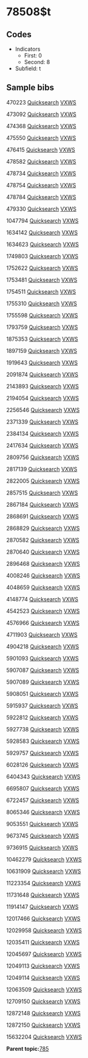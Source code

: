 # 78508$t

## Codes

-   Indicators
    -   First: 0
    -   Second: 8
-   Subfield: t

## Sample bibs

470223 [Quicksearch](https://search.library.yale.edu/catalog/470223) [VXWS](http://prodorbis.library.yale.edu:7014/vxws/GetHoldingsService?bibId=470223)

473092 [Quicksearch](https://search.library.yale.edu/catalog/473092) [VXWS](http://prodorbis.library.yale.edu:7014/vxws/GetHoldingsService?bibId=473092)

474368 [Quicksearch](https://search.library.yale.edu/catalog/474368) [VXWS](http://prodorbis.library.yale.edu:7014/vxws/GetHoldingsService?bibId=474368)

475550 [Quicksearch](https://search.library.yale.edu/catalog/475550) [VXWS](http://prodorbis.library.yale.edu:7014/vxws/GetHoldingsService?bibId=475550)

476415 [Quicksearch](https://search.library.yale.edu/catalog/476415) [VXWS](http://prodorbis.library.yale.edu:7014/vxws/GetHoldingsService?bibId=476415)

478582 [Quicksearch](https://search.library.yale.edu/catalog/478582) [VXWS](http://prodorbis.library.yale.edu:7014/vxws/GetHoldingsService?bibId=478582)

478734 [Quicksearch](https://search.library.yale.edu/catalog/478734) [VXWS](http://prodorbis.library.yale.edu:7014/vxws/GetHoldingsService?bibId=478734)

478754 [Quicksearch](https://search.library.yale.edu/catalog/478754) [VXWS](http://prodorbis.library.yale.edu:7014/vxws/GetHoldingsService?bibId=478754)

478784 [Quicksearch](https://search.library.yale.edu/catalog/478784) [VXWS](http://prodorbis.library.yale.edu:7014/vxws/GetHoldingsService?bibId=478784)

479330 [Quicksearch](https://search.library.yale.edu/catalog/479330) [VXWS](http://prodorbis.library.yale.edu:7014/vxws/GetHoldingsService?bibId=479330)

1047794 [Quicksearch](https://search.library.yale.edu/catalog/1047794) [VXWS](http://prodorbis.library.yale.edu:7014/vxws/GetHoldingsService?bibId=1047794)

1634142 [Quicksearch](https://search.library.yale.edu/catalog/1634142) [VXWS](http://prodorbis.library.yale.edu:7014/vxws/GetHoldingsService?bibId=1634142)

1634623 [Quicksearch](https://search.library.yale.edu/catalog/1634623) [VXWS](http://prodorbis.library.yale.edu:7014/vxws/GetHoldingsService?bibId=1634623)

1749803 [Quicksearch](https://search.library.yale.edu/catalog/1749803) [VXWS](http://prodorbis.library.yale.edu:7014/vxws/GetHoldingsService?bibId=1749803)

1752622 [Quicksearch](https://search.library.yale.edu/catalog/1752622) [VXWS](http://prodorbis.library.yale.edu:7014/vxws/GetHoldingsService?bibId=1752622)

1753481 [Quicksearch](https://search.library.yale.edu/catalog/1753481) [VXWS](http://prodorbis.library.yale.edu:7014/vxws/GetHoldingsService?bibId=1753481)

1754511 [Quicksearch](https://search.library.yale.edu/catalog/1754511) [VXWS](http://prodorbis.library.yale.edu:7014/vxws/GetHoldingsService?bibId=1754511)

1755310 [Quicksearch](https://search.library.yale.edu/catalog/1755310) [VXWS](http://prodorbis.library.yale.edu:7014/vxws/GetHoldingsService?bibId=1755310)

1755598 [Quicksearch](https://search.library.yale.edu/catalog/1755598) [VXWS](http://prodorbis.library.yale.edu:7014/vxws/GetHoldingsService?bibId=1755598)

1793759 [Quicksearch](https://search.library.yale.edu/catalog/1793759) [VXWS](http://prodorbis.library.yale.edu:7014/vxws/GetHoldingsService?bibId=1793759)

1875353 [Quicksearch](https://search.library.yale.edu/catalog/1875353) [VXWS](http://prodorbis.library.yale.edu:7014/vxws/GetHoldingsService?bibId=1875353)

1897159 [Quicksearch](https://search.library.yale.edu/catalog/1897159) [VXWS](http://prodorbis.library.yale.edu:7014/vxws/GetHoldingsService?bibId=1897159)

1919643 [Quicksearch](https://search.library.yale.edu/catalog/1919643) [VXWS](http://prodorbis.library.yale.edu:7014/vxws/GetHoldingsService?bibId=1919643)

2091874 [Quicksearch](https://search.library.yale.edu/catalog/2091874) [VXWS](http://prodorbis.library.yale.edu:7014/vxws/GetHoldingsService?bibId=2091874)

2143893 [Quicksearch](https://search.library.yale.edu/catalog/2143893) [VXWS](http://prodorbis.library.yale.edu:7014/vxws/GetHoldingsService?bibId=2143893)

2194054 [Quicksearch](https://search.library.yale.edu/catalog/2194054) [VXWS](http://prodorbis.library.yale.edu:7014/vxws/GetHoldingsService?bibId=2194054)

2256546 [Quicksearch](https://search.library.yale.edu/catalog/2256546) [VXWS](http://prodorbis.library.yale.edu:7014/vxws/GetHoldingsService?bibId=2256546)

2371339 [Quicksearch](https://search.library.yale.edu/catalog/2371339) [VXWS](http://prodorbis.library.yale.edu:7014/vxws/GetHoldingsService?bibId=2371339)

2384134 [Quicksearch](https://search.library.yale.edu/catalog/2384134) [VXWS](http://prodorbis.library.yale.edu:7014/vxws/GetHoldingsService?bibId=2384134)

2417634 [Quicksearch](https://search.library.yale.edu/catalog/2417634) [VXWS](http://prodorbis.library.yale.edu:7014/vxws/GetHoldingsService?bibId=2417634)

2809756 [Quicksearch](https://search.library.yale.edu/catalog/2809756) [VXWS](http://prodorbis.library.yale.edu:7014/vxws/GetHoldingsService?bibId=2809756)

2817139 [Quicksearch](https://search.library.yale.edu/catalog/2817139) [VXWS](http://prodorbis.library.yale.edu:7014/vxws/GetHoldingsService?bibId=2817139)

2822005 [Quicksearch](https://search.library.yale.edu/catalog/2822005) [VXWS](http://prodorbis.library.yale.edu:7014/vxws/GetHoldingsService?bibId=2822005)

2857515 [Quicksearch](https://search.library.yale.edu/catalog/2857515) [VXWS](http://prodorbis.library.yale.edu:7014/vxws/GetHoldingsService?bibId=2857515)

2867184 [Quicksearch](https://search.library.yale.edu/catalog/2867184) [VXWS](http://prodorbis.library.yale.edu:7014/vxws/GetHoldingsService?bibId=2867184)

2868691 [Quicksearch](https://search.library.yale.edu/catalog/2868691) [VXWS](http://prodorbis.library.yale.edu:7014/vxws/GetHoldingsService?bibId=2868691)

2868829 [Quicksearch](https://search.library.yale.edu/catalog/2868829) [VXWS](http://prodorbis.library.yale.edu:7014/vxws/GetHoldingsService?bibId=2868829)

2870582 [Quicksearch](https://search.library.yale.edu/catalog/2870582) [VXWS](http://prodorbis.library.yale.edu:7014/vxws/GetHoldingsService?bibId=2870582)

2870640 [Quicksearch](https://search.library.yale.edu/catalog/2870640) [VXWS](http://prodorbis.library.yale.edu:7014/vxws/GetHoldingsService?bibId=2870640)

2896468 [Quicksearch](https://search.library.yale.edu/catalog/2896468) [VXWS](http://prodorbis.library.yale.edu:7014/vxws/GetHoldingsService?bibId=2896468)

4008246 [Quicksearch](https://search.library.yale.edu/catalog/4008246) [VXWS](http://prodorbis.library.yale.edu:7014/vxws/GetHoldingsService?bibId=4008246)

4048659 [Quicksearch](https://search.library.yale.edu/catalog/4048659) [VXWS](http://prodorbis.library.yale.edu:7014/vxws/GetHoldingsService?bibId=4048659)

4148774 [Quicksearch](https://search.library.yale.edu/catalog/4148774) [VXWS](http://prodorbis.library.yale.edu:7014/vxws/GetHoldingsService?bibId=4148774)

4542523 [Quicksearch](https://search.library.yale.edu/catalog/4542523) [VXWS](http://prodorbis.library.yale.edu:7014/vxws/GetHoldingsService?bibId=4542523)

4576966 [Quicksearch](https://search.library.yale.edu/catalog/4576966) [VXWS](http://prodorbis.library.yale.edu:7014/vxws/GetHoldingsService?bibId=4576966)

4711903 [Quicksearch](https://search.library.yale.edu/catalog/4711903) [VXWS](http://prodorbis.library.yale.edu:7014/vxws/GetHoldingsService?bibId=4711903)

4904218 [Quicksearch](https://search.library.yale.edu/catalog/4904218) [VXWS](http://prodorbis.library.yale.edu:7014/vxws/GetHoldingsService?bibId=4904218)

5901093 [Quicksearch](https://search.library.yale.edu/catalog/5901093) [VXWS](http://prodorbis.library.yale.edu:7014/vxws/GetHoldingsService?bibId=5901093)

5907087 [Quicksearch](https://search.library.yale.edu/catalog/5907087) [VXWS](http://prodorbis.library.yale.edu:7014/vxws/GetHoldingsService?bibId=5907087)

5907089 [Quicksearch](https://search.library.yale.edu/catalog/5907089) [VXWS](http://prodorbis.library.yale.edu:7014/vxws/GetHoldingsService?bibId=5907089)

5908051 [Quicksearch](https://search.library.yale.edu/catalog/5908051) [VXWS](http://prodorbis.library.yale.edu:7014/vxws/GetHoldingsService?bibId=5908051)

5915937 [Quicksearch](https://search.library.yale.edu/catalog/5915937) [VXWS](http://prodorbis.library.yale.edu:7014/vxws/GetHoldingsService?bibId=5915937)

5922812 [Quicksearch](https://search.library.yale.edu/catalog/5922812) [VXWS](http://prodorbis.library.yale.edu:7014/vxws/GetHoldingsService?bibId=5922812)

5927738 [Quicksearch](https://search.library.yale.edu/catalog/5927738) [VXWS](http://prodorbis.library.yale.edu:7014/vxws/GetHoldingsService?bibId=5927738)

5928583 [Quicksearch](https://search.library.yale.edu/catalog/5928583) [VXWS](http://prodorbis.library.yale.edu:7014/vxws/GetHoldingsService?bibId=5928583)

5929757 [Quicksearch](https://search.library.yale.edu/catalog/5929757) [VXWS](http://prodorbis.library.yale.edu:7014/vxws/GetHoldingsService?bibId=5929757)

6028126 [Quicksearch](https://search.library.yale.edu/catalog/6028126) [VXWS](http://prodorbis.library.yale.edu:7014/vxws/GetHoldingsService?bibId=6028126)

6404343 [Quicksearch](https://search.library.yale.edu/catalog/6404343) [VXWS](http://prodorbis.library.yale.edu:7014/vxws/GetHoldingsService?bibId=6404343)

6695807 [Quicksearch](https://search.library.yale.edu/catalog/6695807) [VXWS](http://prodorbis.library.yale.edu:7014/vxws/GetHoldingsService?bibId=6695807)

6722457 [Quicksearch](https://search.library.yale.edu/catalog/6722457) [VXWS](http://prodorbis.library.yale.edu:7014/vxws/GetHoldingsService?bibId=6722457)

8065346 [Quicksearch](https://search.library.yale.edu/catalog/8065346) [VXWS](http://prodorbis.library.yale.edu:7014/vxws/GetHoldingsService?bibId=8065346)

9053551 [Quicksearch](https://search.library.yale.edu/catalog/9053551) [VXWS](http://prodorbis.library.yale.edu:7014/vxws/GetHoldingsService?bibId=9053551)

9673745 [Quicksearch](https://search.library.yale.edu/catalog/9673745) [VXWS](http://prodorbis.library.yale.edu:7014/vxws/GetHoldingsService?bibId=9673745)

9736915 [Quicksearch](https://search.library.yale.edu/catalog/9736915) [VXWS](http://prodorbis.library.yale.edu:7014/vxws/GetHoldingsService?bibId=9736915)

10462279 [Quicksearch](https://search.library.yale.edu/catalog/10462279) [VXWS](http://prodorbis.library.yale.edu:7014/vxws/GetHoldingsService?bibId=10462279)

10631909 [Quicksearch](https://search.library.yale.edu/catalog/10631909) [VXWS](http://prodorbis.library.yale.edu:7014/vxws/GetHoldingsService?bibId=10631909)

11223354 [Quicksearch](https://search.library.yale.edu/catalog/11223354) [VXWS](http://prodorbis.library.yale.edu:7014/vxws/GetHoldingsService?bibId=11223354)

11731648 [Quicksearch](https://search.library.yale.edu/catalog/11731648) [VXWS](http://prodorbis.library.yale.edu:7014/vxws/GetHoldingsService?bibId=11731648)

11914147 [Quicksearch](https://search.library.yale.edu/catalog/11914147) [VXWS](http://prodorbis.library.yale.edu:7014/vxws/GetHoldingsService?bibId=11914147)

12017466 [Quicksearch](https://search.library.yale.edu/catalog/12017466) [VXWS](http://prodorbis.library.yale.edu:7014/vxws/GetHoldingsService?bibId=12017466)

12029958 [Quicksearch](https://search.library.yale.edu/catalog/12029958) [VXWS](http://prodorbis.library.yale.edu:7014/vxws/GetHoldingsService?bibId=12029958)

12035411 [Quicksearch](https://search.library.yale.edu/catalog/12035411) [VXWS](http://prodorbis.library.yale.edu:7014/vxws/GetHoldingsService?bibId=12035411)

12045697 [Quicksearch](https://search.library.yale.edu/catalog/12045697) [VXWS](http://prodorbis.library.yale.edu:7014/vxws/GetHoldingsService?bibId=12045697)

12049113 [Quicksearch](https://search.library.yale.edu/catalog/12049113) [VXWS](http://prodorbis.library.yale.edu:7014/vxws/GetHoldingsService?bibId=12049113)

12049114 [Quicksearch](https://search.library.yale.edu/catalog/12049114) [VXWS](http://prodorbis.library.yale.edu:7014/vxws/GetHoldingsService?bibId=12049114)

12063509 [Quicksearch](https://search.library.yale.edu/catalog/12063509) [VXWS](http://prodorbis.library.yale.edu:7014/vxws/GetHoldingsService?bibId=12063509)

12709150 [Quicksearch](https://search.library.yale.edu/catalog/12709150) [VXWS](http://prodorbis.library.yale.edu:7014/vxws/GetHoldingsService?bibId=12709150)

12872148 [Quicksearch](https://search.library.yale.edu/catalog/12872148) [VXWS](http://prodorbis.library.yale.edu:7014/vxws/GetHoldingsService?bibId=12872148)

12872150 [Quicksearch](https://search.library.yale.edu/catalog/12872150) [VXWS](http://prodorbis.library.yale.edu:7014/vxws/GetHoldingsService?bibId=12872150)

15632204 [Quicksearch](https://search.library.yale.edu/catalog/15632204) [VXWS](http://prodorbis.library.yale.edu:7014/vxws/GetHoldingsService?bibId=15632204)

**Parent topic:**[785](../../tags/785/785.md)

